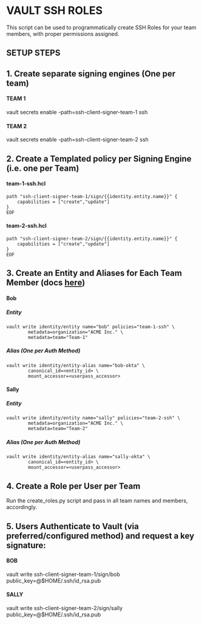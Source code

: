 # VAULT SSH ROLES
This script can be used to programmatically create SSH Roles for your team members, with proper permissions assigned.  

## SETUP STEPS

## 1. Create separate signing engines (One per team)

#### TEAM 1
vault secrets enable -path=ssh-client-signer-team-1 ssh

#### TEAM 2
vault secrets enable -path=ssh-client-signer-team-2 ssh

## 2. Create a Templated policy per Signing Engine (i.e. one per Team)

#### team-1-ssh.hcl
```
path "ssh-client-signer-team-1/sign/{{identity.entity.name}}" {
    capabilities = ["create","update"]
}
EOF
```

#### team-2-ssh.hcl
```
path "ssh-client-signer-team-2/sign/{{identity.entity.name}}" {
    capabilities = ["create","update"]
}
EOF
```

## 3. Create an Entity and Aliases for Each Team Member (docs [here](https://learn.hashicorp.com/vault/identity-access-management/iam-identity))

#### Bob

##### Entity
```
vault write identity/entity name="bob" policies="team-1-ssh" \
        metadata=organization="ACME Inc." \
        metadata=team="Team-1"
 ```
   
##### Alias (One per Auth Method)
```
vault write identity/entity-alias name="bob-okta" \
        canonical_id=<entity_id> \
        mount_accessor=<userpass_accessor>
```

#### Sally

##### Entity
```
vault write identity/entity name="sally" policies="team-2-ssh" \
        metadata=organization="ACME Inc." \
        metadata=team="Team-2"
 ```
   
##### Alias (One per Auth Method)
```
vault write identity/entity-alias name="sally-okta" \
        canonical_id=<entity_id> \
        mount_accessor=<userpass_accessor>
```

## 4. Create a Role per User per Team
Run the create_roles.py script and pass in all team names and members, accordingly.

## 5. Users Authenticate to Vault (via preferred/configured method) and request a key signature:

#### BOB
vault write ssh-client-signer-team-1/sign/bob public_key=@$HOME/.ssh/id_rsa.pub

#### SALLY
vault write ssh-client-signer-team-2/sign/sally public_key=@$HOME/.ssh/id_rsa.pub
